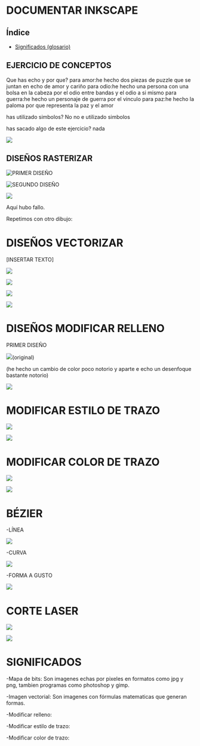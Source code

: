 # DOCUMENTAR INKSCAPE 

## Índice

- [Significados (glosario)](#significados)

## EJERCICIO DE CONCEPTOS

Que has echo y por que?
para amor:he hecho dos piezas de puzzle que se juntan en echo de amor y cariño
para odio:he hecho una persona con una bolsa en la cabeza por el odio entre bandas y el odio a si mismo
para guerra:he hecho un personaje de guerra por el vinculo
para paz:he hecho la paloma por que representa la paz y el amor

has utilizado simbolos? No no e utilizado simbolos

has sacado algo de este ejercicio? nada 

![](https://github.com/reverte04/Soldadura-y-disegn-3.eva/blob/main/conceptos.jpeg)

## DISEÑOS RASTERIZAR  

![PRIMER DISEÑO](https://github.com/reverte04/Soldadura-y-disegn-3.eva/blob/main/primera%20prueba.svg)

![SEGUNDO DISEÑO](https://github.com/reverte04/Soldadura-y-disegn-3.eva/blob/main/primera%20prueba.png)

![](https://github.com/reverte04/Soldadura-y-disegn-3.eva/blob/main/LOLAMENTO.png)

Aquí hubo fallo. 

Repetimos con otro dibujo:


# DISEÑOS VECTORIZAR

[INSERTAR TEXTO]

![](https://github.com/reverte04/Soldadura-y-disegn-3.eva/blob/main/1879%20Un%20vieux%20Monarche%20RB.jpg.svg)

![](https://github.com/reverte04/Soldadura-y-disegn-3.eva/blob/main/Captura%20de%20pantalla%20de%202021-03-24%2013-53-27.png)

![](https://github.com/reverte04/Soldadura-y-disegn-3.eva/blob/main/Captura%20de%20pantalla%20de%202021-03-24%2013-54-47.png)

![](https://github.com/reverte04/Soldadura-y-disegn-3.eva/blob/main/segunda.svg)

# DISEÑOS MODIFICAR RELLENO

PRIMER DISEÑO

![](https://github.com/reverte04/Soldadura-y-disegn-3.eva/blob/main/relleno%201%20original.svg)(original)

(he hecho un cambio de color poco notorio y aparte e echo un desenfoque bastante notorio)


![](https://github.com/reverte04/Soldadura-y-disegn-3.eva/blob/main/relleno%201.svg)


# MODIFICAR ESTILO DE TRAZO

![](https://github.com/reverte04/Soldadura-y-disegn-3.eva/blob/main/trazo%202.svg)

![](https://github.com/reverte04/Soldadura-y-disegn-3.eva/blob/main/estilo%20trazo%20origi.png)

# MODIFICAR COLOR DE TRAZO

![](https://github.com/reverte04/Soldadura-y-disegn-3.eva/blob/main/trazo%201.svg)

![](https://github.com/reverte04/Soldadura-y-disegn-3.eva/blob/main/color%20trazo%20.png)

# BÉZIER
-LÍNEA

![](https://github.com/reverte04/Soldadura-y-disegn-3.eva/blob/main/B%C3%89ZIER%20l%C3%ADnea.svg)

-CURVA

![](https://github.com/reverte04/Soldadura-y-disegn-3.eva/blob/main/B%C3%89ZIER%20curva.svg)

-FORMA A GUSTO

![](https://github.com/reverte04/Soldadura-y-disegn-3.eva/blob/main/B%C3%89ZIER%20libre.svg)

# CORTE LASER 

![](https://github.com/reverte04/Soldadura-y-disegn-3.eva/blob/main/playboydis%C3%B1.png.svg)

![](https://github.com/reverte04/Soldadura-y-disegn-3.eva/blob/main/CAPAPAP.png)


# SIGNIFICADOS 

-Mapa de bits: Son imagenes echas por pixeles en formatos como jpg y png, tambien programas como photoshop y gimp.

-Imagen vectorial: Son imagenes con fórmulas matematicas que generan formas.  

-Modificar relleno:

-Modificar estilo de trazo: 

-Modificar color de trazo: 
